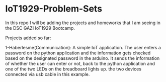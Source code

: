 # IoT1929-Problem-Sets

In this repo I will be adding the projects and homeworks that I am seeing in the DSC GAZI IoT1929 Bootcamp.

Projects added so far:

1-Haberlesme(Communication): A simple IoT application. The user enters a password on the python application and the information gets checked based on the designated password in
the arduino. It sends the information of whether the user can enter or not, back to  the python application and one of the two LEDs on the breadboard lights up. the two devices connected via usb cable in this example.
